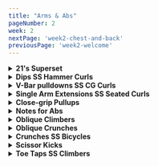 ```yaml
---
title: "Arms & Abs"
pageNumber: 2
week: 2
nextPage: 'week2-chest-and-back'
previousPage: 'week2-welcome'
--- 
```


<details>
<summary><b>21's Superset</b></summary>

<figure class="video_container">
  <video controls={true}>
    <source src="https://github.com/jakebayliss/jpfitness/assets/101162903/b73a0568-9b4d-42b3-9da4-47bc65a17839" type="video/mp4">
  </video>
</figure>

<figure class="video_container">
  <video controls={true}>
    <source src="https://github.com/jakebayliss/jpfitness/assets/101162903/3d8f5a93-f287-4afe-bcab-344261bbe277" type="video/mp4">
  </video>
</figure>

- Start with your arms fully relaxed, then curl up to half way up your arm or a 90 degree arm-forearm angle - rep 7 times like this, then 7 in the upper half and 7 complete curls

- Form is incredibly important to ensure your bi's are constantly engaged

- Always go to failure on close grip part

- Short rest between sets, get that blood flowing

- Depending on your bicep/tricep strength I would recommend a weight ~1/3 your bodyweight

- Lock your elbows when doing your overheads, it's essential for tricep engagement

- I rep 25kg, 21 reps bicep curls, 8-10 reps overhead extensions and failure for close grip bench

</details>

<details>
<summary><b>Dips SS Hammer Curls</b></summary>

<figure class="video_container">
  <video controls={true}>
    <source src="https://github.com/jakebayliss/jpfitness/assets/101162903/10a502b9-b9cd-43ef-91d0-e2ea20f2a932" type="video/mp4">
  </video>
</figure>

- Definitely start these on an assisted machine.

- Start with your elbows locked and arms straight, then slowly lower yourself to 90 degrees (the forearm/upper arm angle I reach in the vid) then power back up to vertical

- Dips are amazing for both chest and triceps so you could include in your chest day too

- Don't go too far down or you'll hurt your shoulder, 90 degree bend like in the video is good

- If you can't dip your bodyweight then use the assisted machine that most gyms provide

- I do 8-12 reps of body weight dips

<figure class="video_container">
  <video controls={true}>
    <source src="https://github.com/jakebayliss/jpfitness/assets/101162903/f4240a54-b95c-4551-b21d-2c54e3c8a9f5" type="video/mp4">
  </video>
</figure>

- Lock your elbows into your obliques for best form

- Slow reps down, maximise control

- For maximum burn on any curls don't let your arms go completely vertical - this keeps your bicep engaged for the duration of your set

- Minimise body-rocking while curling for complete bicep engagement

- Start light and work your way up as form/strength improves

- Currently on 16kg for 8 reps each arm

</details>

<details>
<summary><b>V-Bar pulldowns SS CG Curls</b></summary>

<figure class="video_container">
  <video controls={true}>
    <source src="https://github.com/jakebayliss/jpfitness/assets/101162903/0a3e98b4-3e70-46c1-97f7-55d156d47b04" type="video/mp4">
  </video>
</figure>

- Lock elbows for the duration of your set

- Don't let your hands come too far above elbow height to ensure triceps are constantly engaged

- Hold bar at the edge and push outwards at the bottom while you SQUEEZE

- Ensure you're squeezing every rep - burn those triceps baby

- Currently on 55kg for V-bars

<figure class="video_container">
  <video controls={true}>
    <source src="https://github.com/jakebayliss/jpfitness/assets/101162903/58898f86-2627-4639-836e-2b60f4ae02b1" type="video/mp4">
  </video>
</figure>

- Lock elbows as per!!

 -Try minimise upper-body rocking, I know it's hard but try!

 -Arms are spaced extremely close to one another, inside elbow-width apart with pinky fingers almost touching

- Close grip curls are amazing for increasing the size of the peak of your bicep - which is what we're chasing baby!

- As above, they're amazing to drop-set!

- I'm doing 42kg for CG curls!


</details>


<details>
<summary><b>Single Arm Extensions SS Seated Curls</b></summary>

<figure class="video_container">
  <video controls={true}>
    <source src="https://github.com/jakebayliss/jpfitness/assets/101162903/6d885fd2-8947-477a-a9b5-6361f29f0760" type="video/mp4">
  </video>
</figure>

- Amazing exercise for building that outer head and increasing arm thickness

- Tip is to stand right in the centre of the cable and extend outwards at an angle

- This means you'll already naturally be finishing each rep with your arm angled outwards, further targeting your lateral (outer) head

 -As with all tricep exercises SQUEEZE at the bottom

- My current single arm extension weight is 12kg for 6-8 reps!

<figure class="video_container">
  <video controls={true}>
    <source src="https://github.com/jakebayliss/jpfitness/assets/101162903/900ed14c-567e-4fc8-ae96-d162e8d0f517" type="video/mp4">
  </video>
</figure>

- Try perform these isolated curls on a bench right near your cable extensions

- Lock your elbow firmly into your leg and curl normally

- Start low weight until you get the form correct then work your way up

- These are a targeted exercise so don't over-do yourself weight wise

- Squeeze at the top and slow release back down

- I typically rep 8-10kg and do 4 sets of the Superset

</details>

<details>
<summary><b>Close-grip Pullups</b></summary>

<figure class="video_container">
  <video controls={true}>
    <source src="https://github.com/jakebayliss/jpfitness/assets/101162903/b21211bc-4dbc-489d-91e2-7d1f18c017e0" type="video/mp4">
  </video>
</figure>

- Close grip doesn't necessarily mean pinky fingers touching like it does for other exercises, go shoulder width apart

- I am well aware these are also targeting your upper-back and I still chose to do them because there's no such thing as doing too many pull-ups!

- Use an assisted machine if you can't do them on their own - this is totally normal they're an extremely hard exercise!

- Go for failure every set, it doesn’t matter if this is 3, 6 or 20 reps - burn yourself out we're at the end of an amazing arms day here

- Weight - N/A, each set til FAILURE BABY

</details>

<details>
<summary><b>Notes for Abs</b></summary>

Day 3 of abs, again it can be done anywhere anytime so no excuses for not having your dream 6 pack anymore hey? ;)

As with both other Ab days, it's a continuous circuit. You do your set of Oblique Climbers, then Oblique Crunches all the way down to Toe Taps. This counts as one set, repeat 4 times for 4 sets!

</details>

<details>

<summary><b>Oblique Climbers</b></summary>

<figure class="video_container">
  <video controls="true">
    <source src="https://github.com/jakebayliss/jpfitness/assets/101162903/2fd63af0-9622-4013-80bf-df7280ed2852" type="video/mp4">
  </video>
</figure>

- Start lying in a plank position, then rest one elbow on the ground to support you and balance with your other hand on the floor

- Extend one leg straight out behind you, point your toes then bring your leg all the way up so your knee almost touches your elbow

- Try and maintain a straight back and don't twist your body, keeping your core engaged and pulling your leg up with your obliques

- 12 reps on one side then swap arms and do another 12 reps on the other side

</details>

<details>
<summary><b>Oblique Crunches</b></summary>

<figure class="video_container">
  <video controls="true">
    <source src="https://github.com/jakebayliss/jpfitness/assets/101162903/0334d9f7-9a08-4ae3-b108-ce748f0053d7" type="video/mp4">
  </video>
</figure>

- Starting position is lying on your side with legs extended, supporting yourself with one arm resting on the ground and the other arm is behind your head 

- Point your toes and simultaneously lift your head & legs off the floor, bringing your head towards your hips

- Don't pull yourself up with the hand on your head and don't push up with the hand that's on the floor

- Keep your core engaged the entire time and pull with your oblique muscles

- 12 reps on each side, swap sides and do 12 on the other!

</details>

<details>
<summary><b>Crunches SS Bicycles</b></summary>

<figure class="video_container">
  <video controls="true">
    <source src="https://github.com/jakebayliss/jpfitness/assets/101162903/72eabaa6-2d86-4941-bc87-e1db26e79bf6" type="video/mp4">
  </video>
</figure>

- I like to do crunches with feet shoulder width apart and hands crossed on my chest

- You can do them with hands behind your head but cheat & pull yourself up like this! 

- Make sure you're pulling up with your abs!! 

- You guys know bicycle form by now, pick a point on either side of you at 90 degrees and make sure you look at it each rep to ensure complete torso rotation!

- 20 reps of crunches, 20 bicycles 

</details>

<details>
<summary><b>Scissor Kicks</b></summary>

<figure class="video_container">
  <video controls="true">
    <source src="https://github.com/jakebayliss/jpfitness/assets/101162903/1e4e9be5-895d-4f17-966f-06f45bee0b88" type="video/mp4">
  </video>
</figure>

- These are usually done lying flat on the floor, and if you'd like to mainly hit lower abs then feel free to do lying scissor kicks 

- I've opted to do them at a slight incline so it engages my whole core while still hitting lower abs

- Point your feet and try keep your legs as straight as possible, raising them as high as you can each rep and don't let your feet hit the floor on the way down

- 20 reps total

</details>

<details>
<summary><b>Toe Taps SS Climbers</b></summary>

<figure class="video_container">
  <video controls="true">
    <source src="https://github.com/jakebayliss/jpfitness/assets/101162903/50e71c48-886a-408e-9d20-3f110cb2e859" type="video/mp4">
  </video>
</figure>

- Toe-tap form is determined by how close/far apart your feet are - the closer they are together the harder the exercise will be, as you core will have to rotate further to touch each foot

- Perform them at a slight incline so your abs are engaged the whole time 

- You guys are also mountain climbers experts now so smash these out as you've been doing during Day 2! 

- 20 toe-taps, 20 climbers!

</details>
